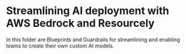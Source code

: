 # Streamlining AI deployment with AWS Bedrock and Resourcely

In this folder are Blueprints and Guardrails for streamlining and enabling teams to create their own custom AI models.
